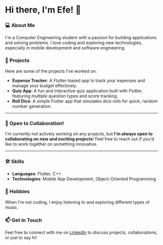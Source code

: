 # Hi there, I'm Efe! 👋

### 💻 About Me
I'm a Computer Engineering student with a passion for building applications and solving problems. I love coding and exploring new technologies, especially in mobile development and software engineering.

### 🚀 Projects
Here are some of the projects I've worked on:
- **Expense Tracker**: A Flutter-based app to track your expenses and manage your budget effectively.
- **Quiz App**: A fun and interactive quiz application built with Flutter, featuring multiple question types and score tracking.
- **Roll Dice**: A simple Flutter app that simulates dice rolls for quick, random number generation.

---

### 🌟 Open to Collaboration!
I'm currently not actively working on any projects, but **I'm always open to collaborating on new and exciting projects**! Feel free to reach out if you'd like to work together on something innovative.

---

### 🛠️ Skills
- **Languages**: Flutter, C++
- **Technologies**: Mobile App Development, Object-Oriented Programming

### 🎵 Hobbies
When I'm not coding, I enjoy listening to and exploring different types of music.

### 📫 Get in Touch
Feel free to connect with me on [LinkedIn](https://www.linkedin.com/in/sefepolat/) to discuss projects, collaborations, or just to say hi!



<!---
Xepond/Xepond is a ✨ special ✨ repository because its `README.md` (this file) appears on your GitHub profile.
You can click the Preview link to take a look at your changes.
--->
